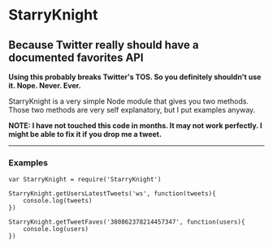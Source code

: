 # StarryKnight
## Because Twitter really should have a documented favorites API

**Using this probably breaks Twitter's TOS. So you definitely shouldn't use it. Nope. Never. Ever.**

StarryKnight is a very simple Node module that gives you two methods. Those two methods are very self explanatory, but I put examples anyway.

**NOTE: I have not touched this code in months. It may not work perfectly. I might be able to fix it if you drop me a tweet.**

---

### Examples

	var StarryKnight = require('StarryKnight')

	StarryKnight.getUsersLatestTweets('ws', function(tweets){
		console.log(tweets)
	})
	
	StarryKnight.getTweetFaves('380862378214457347', function(users){
		console.log(users)
	})